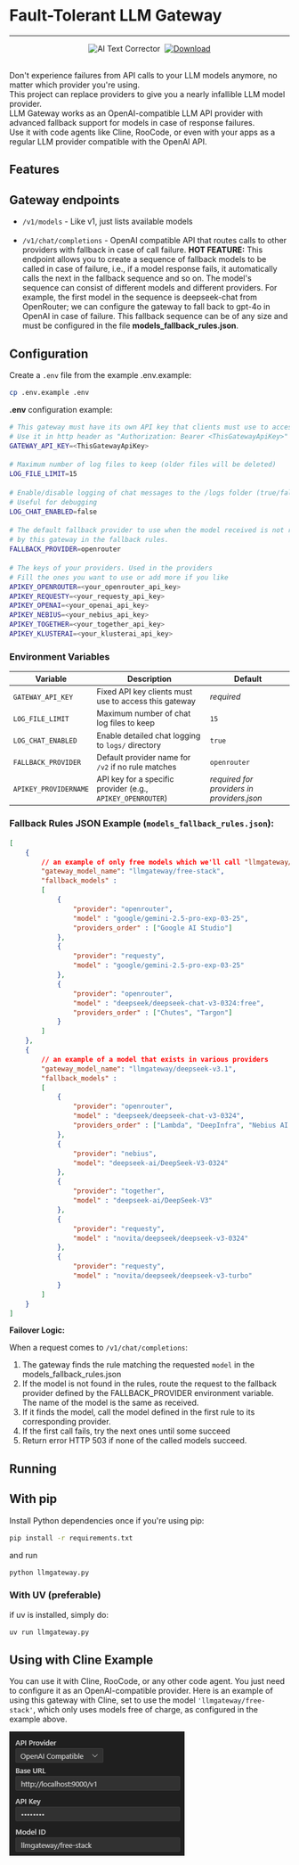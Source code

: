 # Fault-Tolerant LLM Gateway
---
<div align="center" style="text-align: center;">
 <img alt="AI Text Corrector" src="https://img.shields.io/badge/LLM-Gateway-blue?style=flat" />&nbsp;
 <a href="https://www.paypal.com/donate/?business=G47L9N4UW8C2C&no_recurring=1&item_name=Thank+you+%21%21%21&currency_code=USD"><img alt="Download" src="https://img.shields.io/badge/Donate-😊-yellow?style=flat" /></a>
</div>
<br>

Don't experience failures from API calls to your LLM models anymore, no matter which provider you're using.  
This project can replace providers to give you a nearly infallible LLM model provider.  
LLM Gateway works as an OpenAI-compatible LLM API provider with advanced fallback support for models in case of response failures.  
Use it with code agents like Cline, RooCode, or even with your apps as a regular LLM provider compatible with the OpenAI API.  
## Features

## Gateway endpoints

  - `/v1/models` - Like v1, just lists available models <br/><br/>
  - `/v1/chat/completions` - OpenAI compatible API that routes calls to other providers with fallback in case of call failure.
  **HOT FEATURE:** This endpoint allows you to create a sequence of fallback models to be called in case of failure, i.e., if a model response fails, it automatically calls the next in the fallback sequence and so on. The model's sequence can consist of different models and different providers. For example, the first model in the sequence is deepseek-chat from OpenRouter; we can configure the gateway to fall back to gpt-4o in OpenAI in case of failure. This fallback sequence can be of any size and must be configured in the file **models_fallback_rules.json**.

## Configuration

Create a `.env` file from the example .env.example:
```bash
cp .env.example .env
```
 **.env** configuration example:
 ```bash
# This gateway must have its own API key that clients must use to access it
# Use it in http header as "Authorization: Bearer <ThisGatewayApiKey>"
GATEWAY_API_KEY=<ThisGatewayApiKey>

# Maximum number of log files to keep (older files will be deleted)
LOG_FILE_LIMIT=15

# Enable/disable logging of chat messages to the /logs folder (true/false). 
# Useful for debugging
LOG_CHAT_ENABLED=false

# The default fallback provider to use when the model received is not recognized 
# by this gateway in the fallback rules.
FALLBACK_PROVIDER=openrouter

# The keys of your providers. Used in the providers
# Fill the ones you want to use or add more if you like
APIKEY_OPENROUTER=<your_openrouter_api_key>
APIKEY_REQUESTY=<your_requesty_api_key>
APIKEY_OPENAI=<your_openai_api_key>
APIKEY_NEBIUS=<your_nebius_api_key>
APIKEY_TOGETHER=<your_together_api_key>
APIKEY_KLUSTERAI=<your_klusterai_api_key>
```

### Environment Variables

| Variable | Description | Default |
|----------|-------------|---------|
| `GATEWAY_API_KEY` | Fixed API key clients must use to access this gateway | *required* |
| `LOG_FILE_LIMIT` | Maximum number of chat log files to keep | `15` |
| `LOG_CHAT_ENABLED` | Enable detailed chat logging to `logs/` directory | `true` |
| `FALLBACK_PROVIDER` | Default provider name for `/v2` if no rule matches | `openrouter` |
| `APIKEY_PROVIDERNAME` | API key for a specific provider (e.g., `APIKEY_OPENROUTER`) | *required for providers in providers.json* |


### Fallback Rules JSON Example (`models_fallback_rules.json`):

```json
[
    {
        // an example of only free models which we'll call "llmgateway/free-stack"
        "gateway_model_name": "llmgateway/free-stack",
        "fallback_models" :
        [
            {
                "provider": "openrouter",
                "model" : "google/gemini-2.5-pro-exp-03-25",
                "providers_order" : ["Google AI Studio"]
            },
            {
                "provider": "requesty",
                "model" : "google/gemini-2.5-pro-exp-03-25"
            },
            {
                "provider": "openrouter",
                "model" : "deepseek/deepseek-chat-v3-0324:free",
                "providers_order" : ["Chutes", "Targon"]
            }
        ]                    
    },
    {
        // an example of a model that exists in various providers
        "gateway_model_name": "llmgateway/deepseek-v3.1", 
        "fallback_models" :
        [
            {
                "provider": "openrouter",
                "model" : "deepseek/deepseek-chat-v3-0324",
                "providers_order" : ["Lambda", "DeepInfra", "Nebius AI Studio"]
            },
            {
                "provider": "nebius",
                "model": "deepseek-ai/DeepSeek-V3-0324"
            },
            {
                "provider": "together",
                "model" : "deepseek-ai/DeepSeek-V3"
            },
            {
                "provider": "requesty",
                "model" : "novita/deepseek/deepseek-v3-0324"
            },
            {
                "provider": "requesty",
                "model" : "novita/deepseek/deepseek-v3-turbo"
            }
        ]                    
    }
]    
```

**Failover Logic:**

When a request comes to `/v1/chat/completions`:

1.  The gateway finds the rule matching the requested `model` in the models_fallback_rules.json
2.  If the model is not found in the rules, route the request to the fallback provider defined by the FALLBACK_PROVIDER environment variable. The name of the model is the same as received.
3.  If it finds the model, call the model defined in the first rule to its corresponding provider.
4.  If the first call fails, try the next ones until some succeed
5.  Return error HTTP 503 if none of the called models succeed.

## Running

## With pip

Install Python dependencies once if you're using pip:
```bash
pip install -r requirements.txt
```
and run
```bash
python llmgateway.py
```


### With UV (preferable)
if uv is installed, simply do:
```bash
uv run llmgateway.py
```


## Using with Cline Example
You can use it with Cline, RooCode, or any other code agent.
You just need to configure it as an OpenAI-compatible provider.
Here is an example of using this gateway with Cline, set to use the model `'llmgateway/free-stack'`, which only uses models free of charge, as configured in the example above.

![Cline example](./images/cline-example.png)